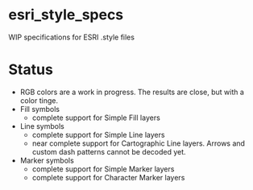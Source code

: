 # esri_style_specs
WIP specifications for ESRI .style files


Status
===

- RGB colors are a work in progress. The results are close, but with a color tinge.
- Fill symbols
    - complete support for Simple Fill layers
- Line symbols
    - complete support for Simple Line layers
    - near complete support for Cartographic Line layers. Arrows and custom dash patterns cannot be decoded yet.
- Marker symbols
    - complete support for Simple Marker layers
    - complete support for Character Marker layers

